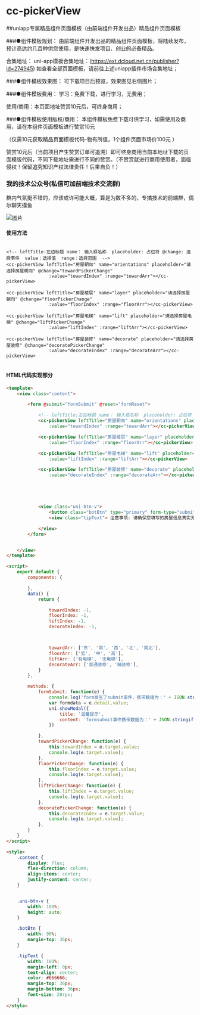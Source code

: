 # cc-pickerView 

##uniapp专属精品组件页面模板（由前端组件开发出品）精品组件页面模板

###●组件模板规划：
由前端组件开发出品的精品组件页面模板，将陆续发布，预计高达约几百种供您使用，是快速快发项目、创业的必备精品。

合集地址： uni-app模板合集地址：(https://ext.dcloud.net.cn/publisher?id=274945) 如查看全部页面模板，请前往上述uniapp插件市场合集地址；

###●组件模板效果图：
可下载项目后预览，效果图见右侧图片；

###●组件模板费用：
学习：免费下载，进行学习，无费用；

使用/商用：本页面地址赞赏10元后，可终身商用；

###●组件模板使用版权/商用：
本组件模板免费下载可供学习，如需使用及商用，请在本组件页面模板进行赞赏10元

（仅需10元获取精品页面模板代码-物有所值，1个组件页面市场价100元 ）

赞赏10元后（当前项目产生赞赏订单可追溯）即可终身商用当前本地址下载的页面模版代码，不同下载地址需进行不同的赞赏。（不赞赏就进行商用使用者，面临侵权！保留追究知识产权法律责任！后果自负！）

### 我的技术公众号(私信可加前端技术交流群)

群内气氛挺不错的，应该或许可能大概，算是为数不多的，专搞技术的前端群，偶尔聊天摸鱼

![图片](https://i.postimg.cc/RZ0sjnYP/front-End-Component.jpg)


#### 使用方法 
```使用方法
	
<!-- leftTitle:左边标题 name： 输入框名称  placeholder: 占位符 @change: 选择事件  value：选择值  range：选择范围  -->
<cc-pickerView leftTitle="房屋朝向" name="orientations" placeholder="请选择房屋朝向" @change="towardPickerChange"
				:value="towardIndex" :range="towardArr"></cc-pickerView>

<cc-pickerView leftTitle="房屋楼层" name="layer" placeholder="请选择房屋朝向" @change="floorPickerChange"
				:value="floorIndex" :range="floorArr"></cc-pickerView>

<cc-pickerView leftTitle="房屋电梯" name="lift" placeholder="请选择房屋电梯" @change="liftPickerChange"
				:value="liftIndex" :range="liftArr"></cc-pickerView>

<cc-pickerView leftTitle="房屋装修" name="decorate" placeholder="请选择房屋装修" @change="decoratePickerChange"
				:value="decorateIndex" :range="decorateArr"></cc-pickerView>


```

#### HTML代码实现部分
```html
<template>
	<view class="content">

		<form @submit="formSubmit" @reset="formReset">

			<!-- leftTitle:左边标题 name： 输入框名称  placeholder: 占位符 @change: 选择事件  value：选择值  range：选择范围  -->
			<cc-pickerView leftTitle="房屋朝向" name="orientations" placeholder="请选择房屋朝向" @change="towardPickerChange"
				:value="towardIndex" :range="towardArr"></cc-pickerView>

			<cc-pickerView leftTitle="房屋楼层" name="layer" placeholder="请选择房屋朝向" @change="floorPickerChange"
				:value="floorIndex" :range="floorArr"></cc-pickerView>

			<cc-pickerView leftTitle="房屋电梯" name="lift" placeholder="请选择房屋电梯" @change="liftPickerChange"
				:value="liftIndex" :range="liftArr"></cc-pickerView>

			<cc-pickerView leftTitle="房屋装修" name="decorate" placeholder="请选择房屋装修" @change="decoratePickerChange"
				:value="decorateIndex" :range="decorateArr"></cc-pickerView>





			<view class="uni-btn-v">
				<button class="botBtn" type="primary" form-type="submit">下一步</button>
				<view class="tipText"> 注意事项: 请确保您填写的房屋信息真实无误 </view>

			</view>
		</form>


	</view>
</template>

<script>
	export default {
		components: {

		},
		data() {
			return {

				towardIndex: -1,
				floorIndex: -1,
				liftIndex: -1,
				decorateIndex: -1,



				towardArr: ['东', '南', '西', '北', '南北'],
				floorArr: ['低', '中', '高'],
				liftArr: ['有电梯', '无电梯'],
				decorateArr: ['普通装修', '精装修'],
			}
		},

		methods: {
			formSubmit: function(e) {
				console.log('form发生了submit事件，携带数据为：' + JSON.stringify(e));
				var formdata = e.detail.value;
				uni.showModal({
					title: '温馨提示',
					content: 'formsubmit事件携带数据为：' + JSON.stringify(e.detail.value)
				})

			},
			towardPickerChange: function(e) {
				this.towardIndex = e.target.value;
				console.log(e.target.value);
			},
			floorPickerChange: function(e) {
				this.floorIndex = e.target.value;
				console.log(e.target.value);
			},
			liftPickerChange: function(e) {
				this.liftIndex = e.target.value;
				console.log(e.target.value);
			},
			decoratePickerChange: function(e) {
				this.decorateIndex = e.target.value;
				console.log(e.target.value);
			},
		}
	}
</script>

<style>
	.content {
		display: flex;
		flex-direction: column;
		align-items: center;
		justify-content: center;
	}


	.uni-btn-v {
		width: 100%;
		height: auto;
	}

	.botBtn {
		width: 90%;
		margin-top: 36px;
	}

	.tipText {
		width: 100%;
		margin-left: 0px;
		text-align: center;
		color: #666666;
		margin-top: 36px;
		margin-bottom: 36px;
		font-size: 28rpx;
	}
</style>



```
